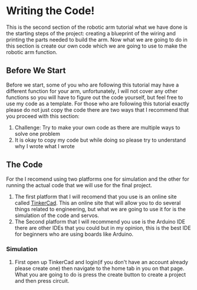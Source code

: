 # Writing the Code!
This is the second section of the robotic arm tutorial what we have done is the starting steps of the project: creating a blueprint of the wiring and printing the parts needed to build the arm. Now what we are going to do in this section is create our own code which we are going to use to make the robotic arm function.

## Before We Start
Before we start, some of you who are following this tutorial may have a different function for your arm, unfortunately, I will not cover any other functions so you will have to figure out the code yourself, but feel free to use my code as a template. For those who are following this tutorial exactly please do not just copy the code there are two ways that I recommend that you proceed with this section: 
  1. Challenge: Try to make your own code as there are multiple ways to solve one problem
  2. It is okay to copy my code but while doing so please try to understand why I wrote what I wrote

## The Code
For the I recomend using two platforms one for simulation and the other for running the actual code that we will use for the final project.

1. The first platform that I will recomend that you use is an online site called [TinkerCad](https://www.tinkercad.com/). This an online site that will allow you to do several things related to engineering, but what we are going to use it for is the simulation of the code and servos.
2. The Second platform that I will recommend you use is the Arduino IDE there are other IDEs that you could but in my opinion, this is the best IDE for beginners who are using boards like Arduino.

### Simulation
1. First open up TinkerCad and login(if you don't have an account already please create one) then navigate to the home tab in you on that page. What you are going to do is press the create button to create a project and then press circuit. 
